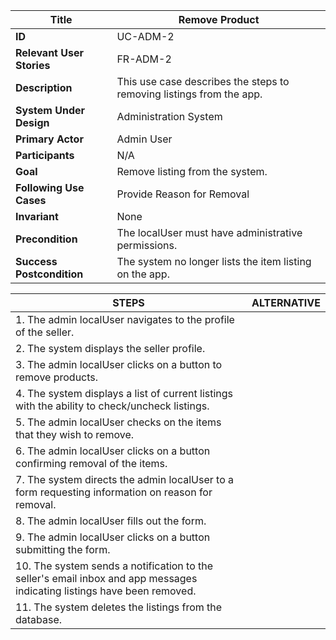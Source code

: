 |Title |   Remove Product      |
|---------|---------|
|**ID**|    UC-ADM-2      |
|**Relevant User Stories**|    FR-ADM-2     |
|**Description**|     This use case describes the steps to removing listings from the app.      |
|**System Under Design**|    Administration System     |
|**Primary Actor**|   Admin User   |
|**Participants**|  N/A     |
|**Goal**| Remove listing from the system.      |
|**Following Use Cases**| Provide Reason for Removal       |
|**Invariant**| None   |
|**Precondition**|  The localUser must have administrative permissions.   |
|**Success Postcondition**| The system no longer lists the item listing on the app.     |


|**STEPS**|**ALTERNATIVE**|
|---------|---------|
| 1.  The admin localUser navigates to the profile of the seller.     |       |
| 2.  The system displays the seller profile.  |     |
| 3.  The admin localUser clicks on a button to remove products. |      |
| 4.  The system displays a list of current listings with the ability to check/uncheck listings. |      |
| 5.  The admin localUser checks on the items that they wish to remove. |      |
| 6.  The admin localUser clicks on a button confirming removal of the items. |      |
| 7.  The system directs the admin localUser to a form requesting information on reason for removal. |      |
| 8.  The admin localUser fills out the form. |      |
| 9.  The admin localUser clicks on a button submitting the form. |      |
| 10.  The system sends a notification to the seller's email inbox and app messages indicating listings have been removed. |      |
| 11.  The system deletes the listings from the database. |      |



